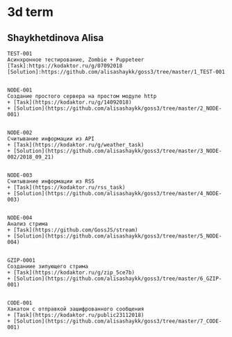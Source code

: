 # 3d term
## Shaykhetdinova Alisa

    TEST-001    
    Асинхронное тестирование, Zombie + Puppeteer  
    [Task]:https://kodaktor.ru/g/07092018
    [Solution]:https://github.com/alisashaykk/goss3/tree/master/1_TEST-001
    

    NODE-001 
    Создание простого сервера на простом модуле http
    + [Task](https://kodaktor.ru/g/14092018)
    + [Solution](https://github.com/alisashaykk/goss3/tree/master/2_NODE-001)
    

    NODE-002 
    Считывание информации из API
    + [Task](https://kodaktor.ru/g/weather_task)
    + [Solution](https://github.com/alisashaykk/goss3/tree/master/3_NODE-002/2018_09_21)
    

    NODE-003
    Считывание информации из RSS
    + [Task](https://kodaktor.ru/rss_task)
    + [Solution](https://github.com/alisashaykk/goss3/tree/master/4_NODE-003)
    

    NODE-004
    Анализ стрима
    + [Task](https://github.com/GossJS/stream)
    + [Solution](https://github.com/alisashaykk/goss3/tree/master/5_NODE-004)
    

    GZIP-0001
    Созданиие зипующего стрима
    + [Task](https://kodaktor.ru/g/zip_5ce7b)
    + [Solution](https://github.com/alisashaykk/goss3/tree/master/6_GZIP-001)
    

    CODE-001
    Хакатон с отправкой зашифрованного сообщения
    + [Task](https://kodaktor.ru/public23112018)
    + [Solution](https://github.com/alisashaykk/goss3/tree/master/7_CODE-001)
    
    
